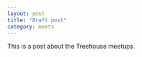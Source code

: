 ```yaml
---
layout: post
title: "Draft post"
category: meets
---
```


This is a post about the Treehouse meetups.
